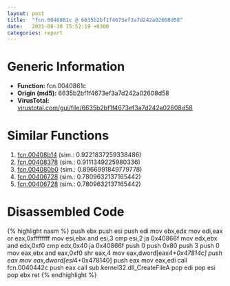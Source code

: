 ```yaml
---
layout: post
title:  "fcn.0040861c @ 6635b2bf1f4673ef3a7d242a02608d58"
date:   2021-08-30 15:52:19 +0300
categories: report
---
```


# Generic Information
- **Function:** fcn.0040861c
- **Origin (md5):** 6635b2bf1f4673ef3a7d242a02608d58
- **VirusTotal:** [virustotal.com/gui/file/6635b2bf1f4673ef3a7d242a02608d58][virustotal_ref]



# Similar Functions

1. [fcn.00408b14][similar_1_ref] (sim.: 0.9221837259338486)
2. [fcn.00408378][similar_2_ref] (sim.: 0.9111349225980336)
3. [fcn.004080b0][similar_3_ref] (sim.: 0.8966991849779778)
4. [fcn.00406728][similar_4_ref] (sim.: 0.7809632137165442)
5. [fcn.00406728][similar_5_ref] (sim.: 0.7809632137165442)


# Disassembled Code

{% highlight nasm %}
push ebx
push esi
push edi
mov ebx,edx
mov edi,eax
or eax,0xffffffff
mov esi,ebx
and esi,3
cmp esi,2
ja 0x40866f
mov edx,ebx
and edx,0xf0
cmp edx,0x40
ja 0x40866f
push 0
push 0x80
push 3
push 0
mov eax,ebx
and eax,0xf0
shr eax,4
mov eax,dword[eax*4+0x47814c]
push eax
mov eax,dword[esi*4+0x478140]
push eax
mov eax,edi
call fcn.0040442c
push eax
call sub.kernel32.dll_CreateFileA
pop edi
pop esi
pop ebx
ret 
{% endhighlight %}


[similar_1_ref]: /report/fcn.00408b14@8aa4eec8eb0ac35fe10d9e0394d3dbe4
[similar_2_ref]: /report/fcn.00408378@27f3ad32e2eddc62e5434f19748fa0be
[similar_3_ref]: /report/fcn.004080b0@2ba145d6678d721baeb8d825fab7c600
[similar_4_ref]: /report/fcn.00406728@0ad8edd40a874a1aec993fe82d20aeec
[similar_5_ref]: /report/fcn.00406728@a8c51c88e2272f2397cc463a3ffa4544
[virustotal_ref]: https://www.virustotal.com/gui/file/6635b2bf1f4673ef3a7d242a02608d58